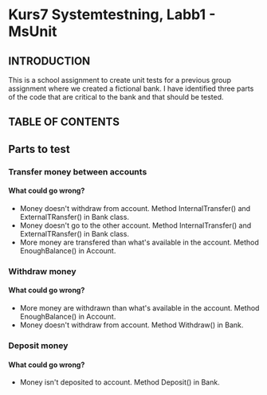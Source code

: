 # Kurs7 Systemtestning, Labb1  - MsUnit

## INTRODUCTION
This is a school assignment to create unit tests for a previous group assignment where we created a fictional bank. I have identified three parts of the code that are critical to the bank and that should be tested.

## TABLE OF CONTENTS

## Parts to test
### Transfer money between accounts
#### What could go wrong?
- Money doesn't withdraw from account. Method InternalTransfer() and ExternalTRansfer() in Bank class.
- Money doesn't go to the other account. Method InternalTransfer() and ExternalTRansfer() in Bank class.
- More money are transfered than what's available in the account. Method EnoughBalance() in Account.

### Withdraw money
#### What could go wrong?
- More money are withdrawn than what's available in the account. Method EnoughBalance() in Account.
- Money doesn't withdraw from account. Method Withdraw() in Bank.

### Deposit money
#### What could go wrong?
- Money isn't deposited to account. Method Deposit() in Bank.
